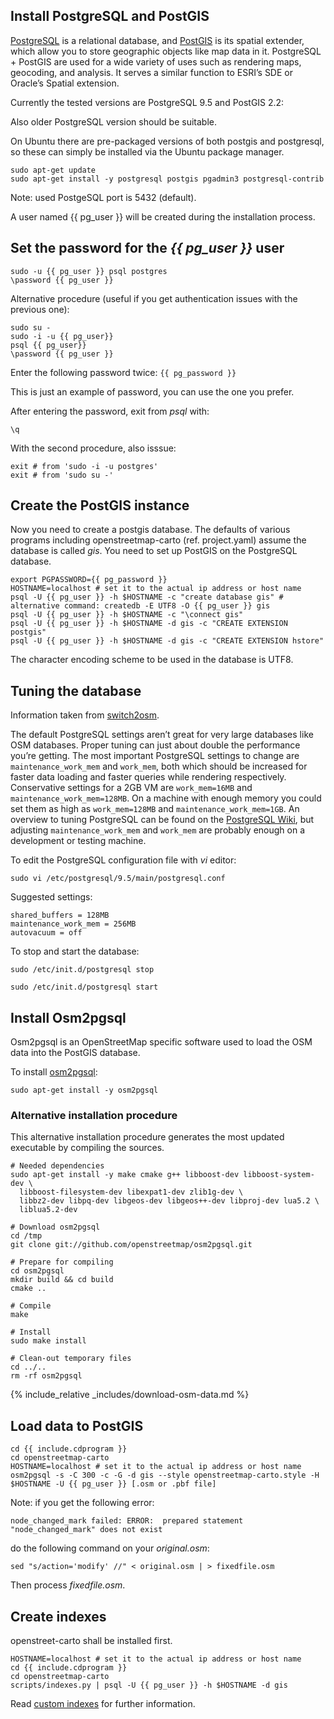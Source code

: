 ## Install PostgreSQL and PostGIS

[PostgreSQL](https://www.postgresql.org/) is a relational database, and [PostGIS](http://postgis.net/) is its spatial extender, which allow you to store geographic objects like map data in it. PostgreSQL + PostGIS are used for a wide variety of uses such as rendering maps, geocoding, and analysis. It serves a similar function to ESRI’s SDE or Oracle’s Spatial extension.

Currently the tested versions are PostgreSQL 9.5 and PostGIS 2.2:

Also older PostgreSQL version should be suitable.

On Ubuntu there are pre-packaged versions of both postgis and postgresql, so these can simply be installed via the Ubuntu package manager.

```
sudo apt-get update
sudo apt-get install -y postgresql postgis pgadmin3 postgresql-contrib
```

Note: used PostgeSQL port is 5432 (default).

A user named {{ pg_user }} will be created during the installation process.

## Set the password for the *{{ pg_user }}* user

```
sudo -u {{ pg_user }} psql postgres
\password {{ pg_user }}
```

Alternative procedure (useful if you get authentication issues with the previous one):

```
sudo su -
sudo -i -u {{ pg_user}}
psql {{ pg_user}}
\password {{ pg_user }}
```

Enter the following password twice: `{{ pg_password }}`

This is just an example of password, you can use the one you prefer.

After entering the password, exit from *psql* with:

    \q

With the second procedure, also isssue:

    exit # from 'sudo -i -u postgres'
    exit # from 'sudo su -'

## Create the PostGIS instance

Now you need to create a postgis database. The defaults of various programs including openstreetmap-carto (ref. project.yaml) assume the database is called *gis*. You need to set up PostGIS on the PostgreSQL database.

```
export PGPASSWORD={{ pg_password }}
HOSTNAME=localhost # set it to the actual ip address or host name
psql -U {{ pg_user }} -h $HOSTNAME -c "create database gis" # alternative command: createdb -E UTF8 -O {{ pg_user }} gis
psql -U {{ pg_user }} -h $HOSTNAME -c "\connect gis"
psql -U {{ pg_user }} -h $HOSTNAME -d gis -c "CREATE EXTENSION postgis"
psql -U {{ pg_user }} -h $HOSTNAME -d gis -c "CREATE EXTENSION hstore"
```

The character encoding scheme to be used in the database is UTF8.

## Tuning the database

Information taken from [switch2osm](https://switch2osm.org/loading-osm-data).

The default PostgreSQL settings aren’t great for very large databases like OSM databases. Proper tuning can just about double the performance you’re getting. The most important PostgreSQL settings to change are `maintenance_work_mem` and `work_mem`, both which should be increased for faster data loading and faster queries while rendering respectively. Conservative settings for a 2GB VM are `work_mem=16MB` and `maintenance_work_mem=128MB`. On a machine with enough memory you could set them as high as `work_mem=128MB` and `maintenance_work_mem=1GB`. An overview to tuning PostgreSQL can be found on the [PostgreSQL Wiki](https://wiki.postgresql.org/wiki/Tuning_Your_PostgreSQL_Server), but adjusting `maintenance_work_mem` and `work_mem` are probably enough on a development or testing machine.

To edit the PostgreSQL configuration file with *vi* editor:

    sudo vi /etc/postgresql/9.5/main/postgresql.conf

Suggested settings:

    shared_buffers = 128MB
    maintenance_work_mem = 256MB
    autovacuum = off

To stop and start the database:

    sudo /etc/init.d/postgresql stop

    sudo /etc/init.d/postgresql start

## Install Osm2pgsql

Osm2pgsql is an OpenStreetMap specific software used to load the OSM data into the PostGIS database.

To install [osm2pgsql](https://wiki.openstreetmap.org/wiki/Osm2pgsql):

    sudo apt-get install -y osm2pgsql

### Alternative installation procedure

This alternative installation procedure generates the most updated executable by compiling the sources.

```
# Needed dependencies
sudo apt-get install -y make cmake g++ libboost-dev libboost-system-dev \
  libboost-filesystem-dev libexpat1-dev zlib1g-dev \
  libbz2-dev libpq-dev libgeos-dev libgeos++-dev libproj-dev lua5.2 \
  liblua5.2-dev

# Download osm2pgsql
cd /tmp
git clone git://github.com/openstreetmap/osm2pgsql.git 

# Prepare for compiling
cd osm2pgsql
mkdir build && cd build
cmake ..

# Compile
make

# Install
sudo make install

# Clean-out temporary files
cd ../..
rm -rf osm2pgsql
```

{% include_relative _includes/download-osm-data.md %}

## Load data to PostGIS

```
cd {{ include.cdprogram }}
cd openstreetmap-carto
HOSTNAME=localhost # set it to the actual ip address or host name
osm2pgsql -s -C 300 -c -G -d gis --style openstreetmap-carto.style -H $HOSTNAME -U {{ pg_user }} [.osm or .pbf file]
```

Note: if you get the following error:

```
node_changed_mark failed: ERROR:  prepared statement "node_changed_mark" does not exist
```

do the following command on your *original.osm*:

```
sed "s/action='modify' //" < original.osm | > fixedfile.osm
```

Then process *fixedfile.osm*.

## Create indexes

openstreet-carto shall be installed first.

```
HOSTNAME=localhost # set it to the actual ip address or host name
cd {{ include.cdprogram }}
cd openstreetmap-carto
scripts/indexes.py | psql -U {{ pg_user }} -h $HOSTNAME -d gis
```

Read [custom indexes](https://github.com/gravitystorm/openstreetmap-carto/blob/master/INSTALL.md#custom-indexes) for further information.